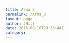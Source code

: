 ```yaml
---
title: Arma 3
permalink: /Arma_3
layout: page
author: JHill
date: 2016-08-18T23:38:44Z
category: 
---
```



